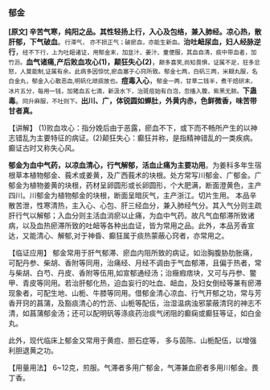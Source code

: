 ### 郁金

**[原文] 辛苦气寒，纯阳之品。其性轻扬上行，入心及包络，兼入肺经。凉心热，散肝郁，下气破血**。<small>行滞气， 亦不损正气；破瘀血，亦能生新血。</small>**治吐衄尿血，妇人经脉逆行**，<small>经不下行，上为吐衄诸证，用郁金末，加韭汁、姜汁、童便服，其血自清，痰中带血者，加竹沥。</small>**血气诸痛,产后败血攻心(1)，颠狂失心(2)**，<small>颠多喜笑,尚知畏惧，证属不足，狂多忿怒，人莫能制,证属有余。此病多因惊忧,瘀血塞于心窍所致。郁金七两，白矾三两，米糊丸服，名白金丸，郁金入心散恶血,明矾化顽痰故也。</small>**痘毒入心**，<small>郁金一两，甘草二钱半，煮干焙研末，冰片五分，每用一钱，加猪血五七滴，新汲水下，治斑痘始有白泡，忽搐入腹，紫黑无脓。</small>**下蛊毒**。<small>同升麻服，不吐则下。</small>**出川、广，体锐圆如蝉肚，外黄内赤，色鲜微香，味苦带甘者真。**

【讲解】 (1)败血攻心：指分娩后由于恶露，瘀血不下，或下而不畅所产生的以神志错乱为主要特征的病证。(2)颠狂失心：癫狂并称，是指精神错乱的一类疾病。癫证古时又称失心风。

**郁金为血中气药，以凉血清心，行气解郁，活血止痛为主要功用**。为姜科多年生宿根草本植物郁金、莪术或姜黄，及广西莪术的块根。处方常写川郁金、广郁金。广郁金为植物姜黄的块根，药材呈卵圆形或长卵圆形，个大肥满，断面澄黄色，主产四川。川郁金为植物郁金的块根，断面呈暗灰气，主产浙江。切片生用。
本品辛散苦泄，性寒清热，主入心、心包、肝三经血分，兼入肺经气分。其入气分则主疏肝行气以解郁；入血分则主活血消瘀以止痛，为血中气药。故凡气血郁滞所致诸病，以及血热瘀滞所致的吐衄等各种出血证，皆为常用之品。此外，本品芳香宣达，又能清心、解郁,对于神昏、癫狂属于痰热蒙蔽心窍者，亦常用之。

【临证应用】  郁金常用于肝气郁滞、瘀血内阻所致的病证。如治胸腹胁肋胀痛，可配丹参、柴胡、香附等同用，治痛经、月经不调由于气血郁滞，且偏于热者，常与柴胡、白芍、丹皮、香附等伍用,如宣郁通经汤；治癥瘕痞块，又可与丹参、鳖甲、青皮等同用。若治肝郁化热，迫血妄行的吐血、衄血，及妇女倒经等兼有瘀滞现象者，可配生地、山栀、牛膝等同用。借郁金清心凉血、行气开郁之功，常与芳香开窍的菖蒲，及豁痰清心的竹沥、山栀等配伍，治湿温病浊邪蒙蔽清窍的神志不清，如菖蒲郁金汤；还可以配明矾等涤痰药治痰气闭阻的癫痫或癫狂等证，如白金丸。

此外，现代临床上郁金又常用于黄痘、胆石症等， 多与茵陈、山栀配伍，以增强利胆退黄之功。

【用量用法】  6~12克，煎服。气滞者多用广郁金，气滞兼血瘀者多用川郁金。畏丁香。
